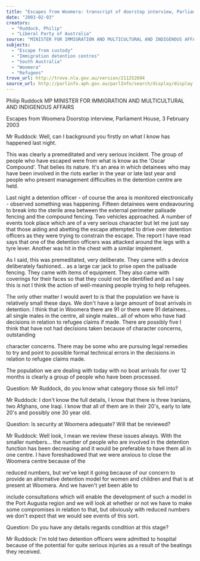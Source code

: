 ```yaml
---
title: "Escapes from Woomera: transcript of doorstop interview, Parliament House."
date: "2003-02-03"
creators:
  - "Ruddock, Philip"
  - "Liberal Party of Australia"
source: "MINISTER FOR IMMIGRATION AND MULTICULTURAL AND INDIGENOUS AFFAIRS"
subjects:
  - "Escape from custody"
  - "Immigration detention centres"
  - "South Australia"
  - "Woomera"
  - "Refugees"
trove_url: http://trove.nla.gov.au/version/211252694
source_url: http://parlinfo.aph.gov.au/parlInfo/search/display/display.w3p;query=Id%3A%22media/pressrel/C2G86%22
---
```


  Philip Ruddock MP  MINISTER FOR IMMIGRATION AND MULTICULTURAL AND INDIGENOUS AFFAIRS 

 

 Escapes from Woomera  Doorstop interview, Parliament House, 3 February 2003  

 Mr Ruddock: Well, can I background you firstly on what I know has  happened last night.  

 This was clearly a premeditated and very serious incident. The  group of people who have escaped were from what is know as the  'Oscar Compound'. That belies its nature. It's an area in which  detainees who may have been involved in the riots earlier in the  year or late last year and people who present management  difficulties in the detention centre are held.  

 Last night a detention officer - of course the area is monitored  electronically - observed something was happening. Fifteen  detainees were endeavouring to break into the sterile area between  the external perimeter palisade fencing and the compound fencing.  Two vehicles approached. A number of events took place which are  of a very serious character but let me just say that those aiding and  abetting the escape attempted to drive over detention officers as  they were trying to constrain the escape. The report I have read  says that one of the detention officers was attacked around the legs  with a tyre lever. Another was hit in the chest with a similar  implement. 

 As I said, this was premeditated, very deliberate. They came with a  device deliberately fashioned… as a large car jack to prise open the  palisade fencing. They came with items of equipment. They also  came with coverings for their faces so that they could not be  identified and as I say this is not I think the action of well-meaning  people trying to help refugees.  

 The only other matter I would avert to is that the population we  have is relatively small these days. We don't have a large amount of  boat arrivals in detention. I think that in Woomera there are 91 or  there were 91 detainees… all single males in the centre, all single  males…all of whom who have had decisions in relation to refugee  claims if made. There are possibly five I think that have not had  decisions taken because of character concerns, outstanding 

 character concerns. There may be some who are pursuing legal  remedies to try and point to possible formal technical errors in the  decisions in relation to refugee claims made.  

 The population we are dealing with today with no boat arrivals for  over 12 months is clearly a group of people who have been  processed. 

 Question: Mr Ruddock, do you know what category those six fell  into? 

 Mr Ruddock: I don't know the full details, I know that there is  three Iranians, two Afghans, one Iraqi. I know that all of them are  in their 20's, early to late 20's and possibly one 30 year old. 

 Question: Is security at Woomera adequate? Will that be reviewed? 

 Mr Ruddock: Well look, I mean we review these issues always.  With the smaller numbers... the number of people who are involved  in the detention function has been decreasing and it would be  preferable to have them all in one centre. I have foreshadowed that  we were anxious to close the Woomera centre because of the 

 reduced numbers, but we've kept it going because of our concern to  provide an alternative detention model for women and children and  that is at present at Woomera. And we haven't yet been able to 

 include consultations which will enable the development of such a  model in the Port Augusta region and we will look at whether or not  we have to make some compromises in relation to that, but  obviously with reduced numbers we don't expect that we would see  events of this sort. 

 Question: Do you have any details regards condition at this stage? 

 Mr Ruddock: I'm told two detention officers were admitted to  hospital because of the potential for quite serious injuries as a result  of the beatings they received. 

 

